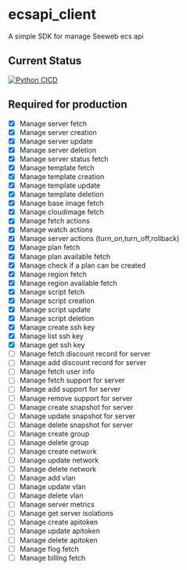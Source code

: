 # ecsapi_client
A simple SDK for manage Seeweb ecs api
## Current Status
[![Python CICD](https://github.com/rh363/ecsapi_client/actions/workflows/python-cicd.yml/badge.svg)](https://github.com/rh363/ecsapi_client/actions/workflows/python-cicd.yml)
## Required for production

- [X] Manage server fetch
- [X] Manage server creation
- [X] Manage server update
- [X] Manage server deletion
- [X] Manage server status fetch
- [X] Manage template fetch
- [X] Manage template creation
- [X] Manage template update
- [X] Manage template deletion
- [X] Manage base image fetch
- [X] Manage cloudimage fetch
- [X] Manage fetch actions
- [X] Manage watch actions
- [X] Manage server actions (turn_on,turn_off,rollback)
- [X] Manage plan fetch
- [X] Manage plan available fetch
- [X] Manage check if a plan can be created
- [X] Manage region fetch
- [X] Manage region available fetch
- [X] Manage script fetch
- [X] Manage script creation
- [X] Manage script update
- [X] Manage script deletion
- [X] Manage create ssh key
- [X] Manage list ssh key
- [X] Manage get ssh key
- [ ] Manage fetch discount record for server
- [ ] Manage add discount record for server
- [ ] Manage fetch user info
- [ ] Manage fetch support for server
- [ ] Manage add support for server
- [ ] Manage remove support for server
- [ ] Manage create snapshot for server
- [ ] Manage update snapshot for server
- [ ] Manage delete snapshot for server
- [ ] Manage create group
- [ ] Manage delete group
- [ ] Manage create network
- [ ] Manage update network
- [ ] Manage delete network
- [ ] Manage add vlan
- [ ] Manage update vlan
- [ ] Manage delete vlan
- [ ] Manage server metrics
- [ ] Manage get server isolations
- [ ] Manage create apitoken
- [ ] Manage update apitoken
- [ ] Manage delete apitoken
- [ ] Manage flog fetch
- [ ] Manage billing fetch
